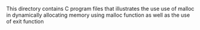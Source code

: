 This directory contains C program files that illustrates the use use of malloc in dynamically allocating memory using malloc function as well as the use of exit function
